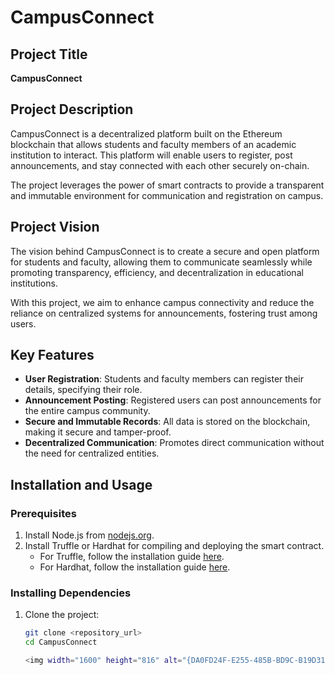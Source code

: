 # CampusConnect

## Project Title
**CampusConnect**

## Project Description
CampusConnect is a decentralized platform built on the Ethereum blockchain that allows students and faculty members of an academic institution to interact. This platform will enable users to register, post announcements, and stay connected with each other securely on-chain.

The project leverages the power of smart contracts to provide a transparent and immutable environment for communication and registration on campus.

## Project Vision
The vision behind CampusConnect is to create a secure and open platform for students and faculty, allowing them to communicate seamlessly while promoting transparency, efficiency, and decentralization in educational institutions.

With this project, we aim to enhance campus connectivity and reduce the reliance on centralized systems for announcements, fostering trust among users.

## Key Features
- **User Registration**: Students and faculty members can register their details, specifying their role.
- **Announcement Posting**: Registered users can post announcements for the entire campus community.
- **Secure and Immutable Records**: All data is stored on the blockchain, making it secure and tamper-proof.
- **Decentralized Communication**: Promotes direct communication without the need for centralized entities.

## Installation and Usage

### Prerequisites
1. Install Node.js from [nodejs.org](https://nodejs.org/).
2. Install Truffle or Hardhat for compiling and deploying the smart contract.
   - For Truffle, follow the installation guide [here](https://www.trufflesuite.com/docs/truffle/getting-started/installation).
   - For Hardhat, follow the installation guide [here](https://hardhat.org/getting-started/).

### Installing Dependencies
1. Clone the project:
   ```bash
   git clone <repository_url>
   cd CampusConnect

   <img width="1600" height="816" alt="{DA0FD24F-E255-485B-BD9C-B19D31BBE22F}" src="https://github.com/user-attachments/assets/a554ab1f-7f9f-4efd-9205-e19a1dea0ed9" />

